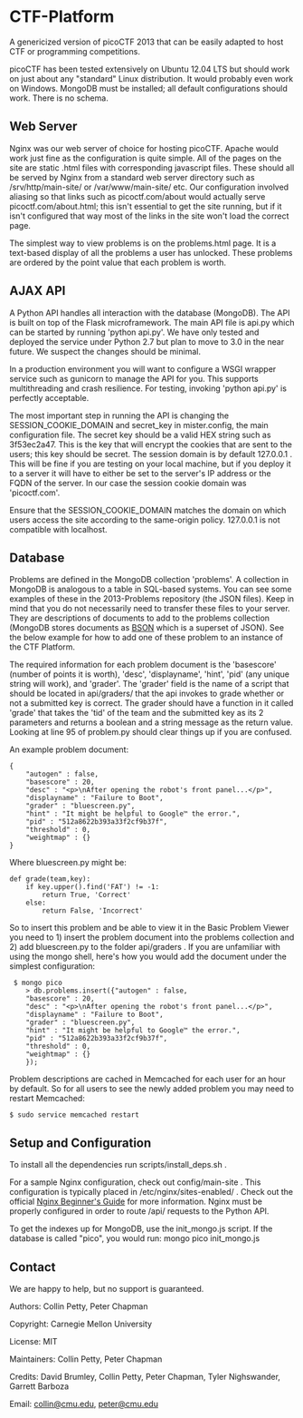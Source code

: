 CTF-Platform
============

A genericized version of picoCTF 2013 that can be easily adapted to host 
CTF or programming competitions.

picoCTF has been tested extensively on Ubuntu 12.04 LTS but should work 
on just about any "standard" Linux distribution. It would probably even 
work on Windows. MongoDB must be installed; all default configurations 
should work. There is no schema.

Web Server
------------

Nginx was our web server of choice for hosting picoCTF. Apache would 
work just fine as the configuration is quite simple. All of the pages on 
the site are static .html files with corresponding javascript files. 
These should all be served by Nginx from a standard web server directory 
such as /srv/http/main-site/ or /var/www/main-site/ etc. Our 
configuration involved aliasing so that links such as picoctf.com/about 
would actually serve picoctf.com/about.html; this isn't essential to get 
the site running, but if it isn't configured that way most of the links 
in the site won't load the correct page.

The simplest way to view problems is on the problems.html page. It is a 
text-based display of all the problems a user has unlocked. These 
problems are ordered by the point value that each problem is worth.

AJAX API
------------

A Python API handles all interaction with the database (MongoDB). The 
API is built on top of the Flask microframework. The main API file is 
api.py which can be started by running 'python api.py'. We have only 
tested and deployed the service under Python 2.7 but plan to move to 3.0 
in the near future. We suspect the changes should be minimal. 

In a production environment you will want to configure a WSGI wrapper 
service such as gunicorn to manage the API for you. This supports 
multithreading and crash resilience. For testing, invoking 'python 
api.py' is perfectly acceptable.

The most important step in running the API is changing the 
SESSION_COOKIE_DOMAIN and secret_key in mister.config, the main 
configuration file. The secret key should be a valid HEX string such as 
3f53ec2a47. This is the key that will encrypt the cookies that are sent 
to the users; this key should be secret. The session domain is by 
default 127.0.0.1 . This will be fine if you are testing on your local 
machine, but if you deploy it to a server it will have to either be set 
to the server's IP address or the FQDN of the server. In our case the 
session cookie domain was 'picoctf.com'.

Ensure that the SESSION_COOKIE_DOMAIN matches the domain on which 
users access the site according to the same-origin policy. 127.0.0.1 is 
not compatible with localhost.


Database
------------

Problems are defined in the MongoDB collection 'problems'. A collection 
in MongoDB is analogous to a table in SQL-based systems. You can see 
some examples of these in the 2013-Problems repository (the JSON files). 
Keep in mind that you do not necessarily need to transfer these files to 
your server. They are descriptions of documents to add to the problems 
collection (MongoDB stores documents as [BSON](http://bsonspec.org/) 
which is a superset of JSON). See the below example for how to add one 
of these problem to an instance of the CTF Platform.

The required information for each problem document is the 'basescore' 
(number of points it is worth), 'desc', 'displayname', 'hint', 'pid' 
(any unique string will work), and 'grader'. The 'grader' field is the 
name of a script that should be located in api/graders/ that the api 
invokes to grade whether or not a submitted key is correct. The grader 
should have a function in it called 'grade' that takes the 'tid' of the 
team and the submitted key as its 2 parameters and returns a boolean and 
a string message as the return value. Looking at line 95 of problem.py 
should clear things up if you are confused.

An example problem document:

    {
        "autogen" : false,
        "basescore" : 20,
        "desc" : "<p>\nAfter opening the robot's front panel...</p>",
        "displayname" : "Failure to Boot",
        "grader" : "bluescreen.py",
        "hint" : "It might be helpful to Google™ the error.",
        "pid" : "512a8622b393a33f2cf9b37f",
        "threshold" : 0,
        "weightmap" : {}
    }

Where bluescreen.py might be:

    def grade(team,key):
        if key.upper().find('FAT') != -1:
            return True, 'Correct'
        else:
            return False, 'Incorrect'                        
                                              
So to insert this problem and be able to view it in the Basic Problem 
Viewer you need to 1) insert the problem document into the problems 
collection and 2) add bluescreen.py to the folder api/graders . If you 
are unfamiliar with using the mongo shell, here's how you would add the 
document under the simplest configuration:

     $ mongo pico
        > db.problems.insert({"autogen" : false,
        "basescore" : 20,
        "desc" : "<p>\nAfter opening the robot's front panel...</p>",
        "displayname" : "Failure to Boot",
        "grader" : "bluescreen.py",
        "hint" : "It might be helpful to Google™ the error.",
        "pid" : "512a8622b393a33f2cf9b37f",
        "threshold" : 0,
        "weightmap" : {}
        });

Problem descriptions are cached in Memcached for each user for an hour 
by default. So for all users to see the newly added problem you may need 
to restart Memcached:

    $ sudo service memcached restart

Setup and Configuration
------------

To install all the dependencies run scripts/install_deps.sh . 

For a sample Nginx configuration, check out config/main-site . This 
configuration is typically placed in /etc/nginx/sites-enabled/ . Check 
out the official [Nginx Beginner's 
Guide](http://nginx.org/en/docs/beginners_guide.html) for more 
information. Nginx must be properly configured in order to route /api/ 
requests to the Python API.

To get the indexes up for MongoDB, use the init_mongo.js script. If the 
database is called "pico", you would run: mongo pico init_mongo.js

Contact
------------

We are happy to help, but no support is guaranteed.

Authors: Collin Petty, Peter Chapman

Copyright: Carnegie Mellon University

License: MIT

Maintainers: Collin Petty, Peter Chapman

Credits: David Brumley, Collin Petty, Peter Chapman, Tyler Nighswander, Garrett Barboza

Email: collin@cmu.edu, peter@cmu.edu


